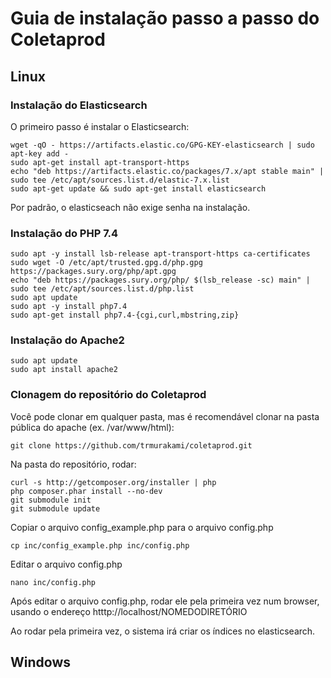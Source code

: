 # Guia de instalação passo a passo do Coletaprod

## Linux

### Instalação do Elasticsearch

O primeiro passo é instalar o Elasticsearch:

    wget -qO - https://artifacts.elastic.co/GPG-KEY-elasticsearch | sudo apt-key add -
    sudo apt-get install apt-transport-https
    echo "deb https://artifacts.elastic.co/packages/7.x/apt stable main" | sudo tee /etc/apt/sources.list.d/elastic-7.x.list
    sudo apt-get update && sudo apt-get install elasticsearch

Por padrão, o elasticseach não exige senha na instalação.

### Instalação do PHP 7.4

    sudo apt -y install lsb-release apt-transport-https ca-certificates 
    sudo wget -O /etc/apt/trusted.gpg.d/php.gpg https://packages.sury.org/php/apt.gpg
    echo "deb https://packages.sury.org/php/ $(lsb_release -sc) main" | sudo tee /etc/apt/sources.list.d/php.list
    sudo apt update
    sudo apt -y install php7.4
    sudo apt-get install php7.4-{cgi,curl,mbstring,zip}


### Instalação do Apache2 

    sudo apt update
    sudo apt install apache2

### Clonagem do repositório do Coletaprod

Você pode clonar em qualquer pasta, mas é recomendável clonar na pasta pública do apache (ex. /var/www/html): 

    git clone https://github.com/trmurakami/coletaprod.git

Na pasta do repositório, rodar: 

    curl -s http://getcomposer.org/installer | php
    php composer.phar install --no-dev
    git submodule init
    git submodule update

Copiar o arquivo config_example.php para o arquivo config.php

    cp inc/config_example.php inc/config.php

Editar o arquivo config.php

    nano inc/config.php

Após editar o arquivo config.php, rodar ele pela primeira vez num browser, usando o endereço htttp://localhost/NOMEDODIRETÓRIO

Ao rodar pela primeira vez, o sistema irá criar os índices no elasticsearch.


## Windows